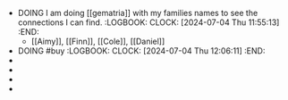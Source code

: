 - DOING I am doing [[gematria]] with my families names to see the connections I can find.
  :LOGBOOK:
  CLOCK: [2024-07-04 Thu 11:55:13]
  :END:
	- [[Aimy]], [[Finn]], [[Cole]], [[Daniel]]
- DOING #buy
  :LOGBOOK:
  CLOCK: [2024-07-04 Thu 12:06:11]
  :END:
-
-
-
-